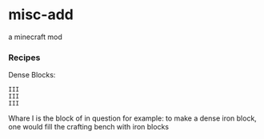 misc-add
========

a minecraft mod

### Recipes

Dense Blocks:
```
III
III
III
```
Whare I is the block of in question
for example:
 to make a dense iron block, one would fill the crafting bench with iron blocks
